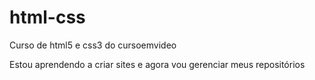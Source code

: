 # html-css
 Curso de html5 e css3 do cursoemvideo

Estou aprendendo a criar sites e agora vou gerenciar meus repositórios